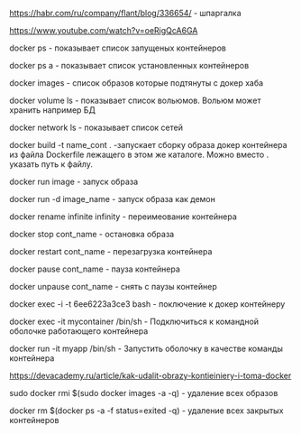 https://habr.com/ru/company/flant/blog/336654/ - шпаргалка

https://www.youtube.com/watch?v=oeRigQcA6GA

docker ps - показывает список запущеных контейнеров

docker ps a  - показывает список установленных контейнеров

docker images - список образов которые подтянуты с докер хаба

docker volume ls - показывает список вольюмов. Вольюм может хранить например БД

docker network ls - показывает список сетей

docker build -t name_cont . -запускает сборку образа докер контейнера из файла Dockerfile лежащего в этом же каталоге. Можно вместо . указать путь к файлу.

docker run image - запуск образа

docker run -d image_name - запуск образа как демон

docker rename infinite infinity - переимеование контейнера

docker stop cont_name - остановка образа

docker restart cont_name - перезагрузка контейнера

docker pause cont_name - пауза контейнера

docker unpause cont_name - снять с паузы контейнер

docker exec -i -t 6ee6223a3ce3 bash - поключение к докер контейнеру

docker exec -it mycontainer /bin/sh - Подключиться к командной оболочке работающего контейнера

docker run -it myapp /bin/sh - Запустить оболочку в качестве команды контейнера

https://devacademy.ru/article/kak-udalit-obrazy-kontieiniery-i-toma-docker

sudo docker rmi $(sudo docker images -a -q) - удаление всех образов

docker rm $(docker ps -a -f status=exited -q) - удаление всех закрытых контейнеров



